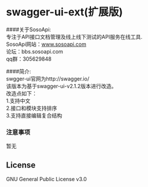 # swagger-ui-ext(扩展版)

####关于SosoApi:  
专注于API接口文档管理及线上线下测试的API服务在线工具.   
SosoApi网站：www.sosoapi.com  
论坛：bbs.sosoapi.com  
qq群：305629848  

####简介:  
swgger-ui官网为http://swagger.io/  
该版本为基于swagger-ui-v2.1.2版本进行改造。  
改造点如下：  
1.支持中文  
2.接口和模块支持排序  
3.支持直接编辑复合结构  

### 注意事项
暂无

## License
GNU General Public License v3.0

